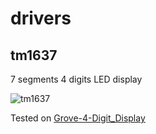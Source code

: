 # drivers

## tm1637

7 segments 4 digits LED display

![tm1637](./assets/tm1637.gif)

Tested on [Grove-4-Digit_Display](https://wiki.seeedstudio.com/Grove-4-Digit_Display/)